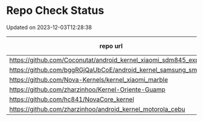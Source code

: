 # Repo Check Status

Updated on 2023-12-03T12:28:38

| repo url | repo status |
| -------- | -------- | 
|  https://github.com/Coconutat/android_kernel_xiaomi_sdm845_exp |  301 |
|  https://github.com/bggRGjQaUbCoE/android_kernel_samsung_sm8250 |  404 |
|  https://github.com/Nova-Kernels/kernel_xiaomi_marble |  404 |
|  https://github.com/zharzinhoo/Kernel-Oriente-Guamp |  404 |
|  https://github.com/hc841/NovaCore_kernel |  404 |
|  https://github.com/zharzinhoo/android_kernel_motorola_cebu |  404 |
